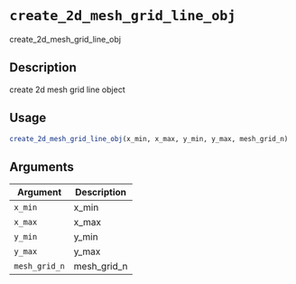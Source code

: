 # `create_2d_mesh_grid_line_obj`

create_2d_mesh_grid_line_obj


## Description

create 2d mesh grid line object


## Usage

```r
create_2d_mesh_grid_line_obj(x_min, x_max, y_min, y_max, mesh_grid_n)
```


## Arguments

Argument      |Description
------------- |----------------
`x_min`     |     x_min
`x_max`     |     x_max
`y_min`     |     y_min
`y_max`     |     y_max
`mesh_grid_n`     |     mesh_grid_n


